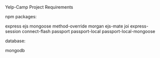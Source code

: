Yelp-Camp Project Requirements

npm packages:

express
ejs
mongoose
method-override
morgan
ejs-mate
joi
express-session
connect-flash
passport
passport-local
passport-local-mongoose

database:

mongodb
